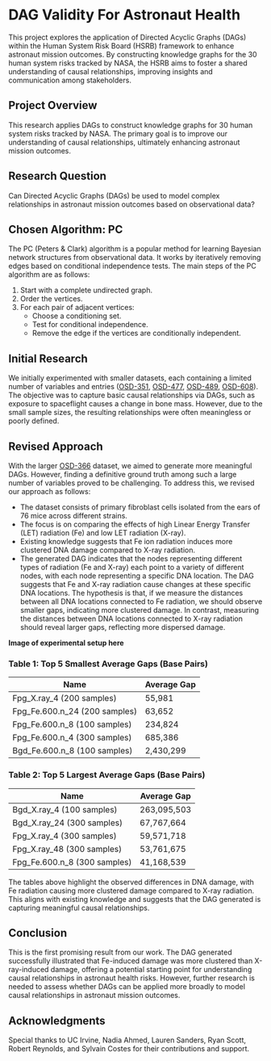 # DAG Validity For Astronaut Health

This project explores the application of Directed Acyclic Graphs (DAGs) within the Human System Risk Board (HSRB) framework to enhance astronaut mission outcomes. By constructing knowledge graphs for the 30 human system risks tracked by NASA, the HSRB aims to foster a shared understanding of causal relationships, improving insights and communication among stakeholders.

## Project Overview

This research applies DAGs to construct knowledge graphs for 30 human system risks tracked by NASA. The primary goal is to improve our understanding of causal relationships, ultimately enhancing astronaut mission outcomes.

## Research Question

Can Directed Acyclic Graphs (DAGs) be used to model complex relationships in astronaut mission outcomes based on observational data?

## Chosen Algorithm: PC

The PC (Peters & Clark) algorithm is a popular method for learning Bayesian network structures from observational data. It works by iteratively removing edges based on conditional independence tests. The main steps of the PC algorithm are as follows:

1. Start with a complete undirected graph.
2. Order the vertices.
3. For each pair of adjacent vertices:
   - Choose a conditioning set.
   - Test for conditional independence.
   - Remove the edge if the vertices are conditionally independent.

## Initial Research

We initially experimented with smaller datasets, each containing a limited number of variables and entries ([OSD-351](https://osdr.nasa.gov/bio/repo/data/studies/OSD-351), [OSD-477](https://osdr.nasa.gov/bio/repo/data/studies/OSD-477), [OSD-489](https://osdr.nasa.gov/bio/repo/data/studies/OSD-489), [OSD-608](https://osdr.nasa.gov/bio/repo/data/studies/OSD-608)). The objective was to capture basic causal relationships via DAGs, such as exposure to spaceflight causes a change in bone mass. However, due to the small sample sizes, the resulting relationships were often meaningless or poorly defined.

## Revised Approach

With the larger [OSD-366](https://osdr.nasa.gov/bio/repo/data/studies/OSD-366) dataset, we aimed to generate more meaningful DAGs. However, finding a definitive ground truth among such a large number of variables proved to be challenging. To address this, we revised our approach as follows:

- The dataset consists of primary fibroblast cells isolated from the ears of 76 mice across different strains.
- The focus is on comparing the effects of high Linear Energy Transfer (LET) radiation (Fe) and low LET radiation (X-ray).
- Existing knowledge suggests that Fe ion radiation induces more clustered DNA damage compared to X-ray radiation.
- The generated DAG indicates that the nodes representing different types of radiation (Fe and X-ray) each point to a variety of different nodes, with each node representing a specific DNA location. The DAG suggests that Fe and X-ray radiation cause changes at these specific DNA locations. The hypothesis is that, if we measure the distances between all DNA locations connected to Fe radiation, we should observe smaller gaps, indicating more clustered damage. In contrast, measuring the distances between DNA locations connected to X-ray radiation should reveal larger gaps, reflecting more dispersed damage.

**Image of experimental setup here**  

### Table 1: Top 5 Smallest Average Gaps (Base Pairs)

| Name                  | Average Gap |
|-----------------------|-------------|
| Fpg_X.ray_4 (200 samples)  | 55,981      |
| Fpg_Fe.600.n_24 (200 samples) | 63,652      |
| Fpg_Fe.600.n_8 (100 samples)  | 234,824     |
| Fpg_Fe.600.n_4 (300 samples)  | 685,386     |
| Bgd_Fe.600.n_8 (100 samples)  | 2,430,299   |

### Table 2: Top 5 Largest Average Gaps (Base Pairs)

| Name                   | Average Gap |
|------------------------|-------------|
| Bgd_X.ray_4 (100 samples) | 263,095,503 |
| Bgd_X.ray_24 (300 samples) | 67,767,664 |
| Fpg_X.ray_4 (300 samples)  | 59,571,718 |
| Fpg_X.ray_48 (300 samples) | 53,761,675 |
| Fpg_Fe.600.n_8 (300 samples) | 41,168,539 |

The tables above highlight the observed differences in DNA damage, with Fe radiation causing more clustered damage compared to X-ray radiation. This aligns with existing knowledge and suggests that the DAG generated is capturing meaningful causal relationships.

## Conclusion

This is the first promising result from our work. The DAG generated successfully illustrated that Fe-induced damage was more clustered than X-ray-induced damage, offering a potential starting point for understanding causal relationships in astronaut health risks. However, further research is needed to assess whether DAGs can be applied more broadly to model causal relationships in astronaut mission outcomes.

## Acknowledgments

Special thanks to UC Irvine, Nadia Ahmed, Lauren Sanders, Ryan Scott, Robert Reynolds, and Sylvain Costes for their contributions and support.
